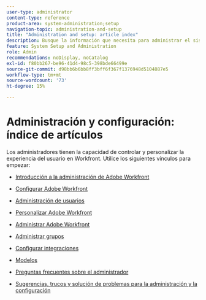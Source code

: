 ```yaml
---
user-type: administrator
content-type: reference
product-area: system-administration;setup
navigation-topic: administration-and-setup
title: "Administration and setup: article index"
description: Busque la información que necesita para administrar el sistema Workfront.
feature: System Setup and Administration
role: Admin
recommendations: noDisplay, noCatalog
exl-id: f80bb267-be96-41d4-98c5-398bde66499e
source-git-commit: d98bb6b6bb8ff3bff6f367f1376948d5104887e5
workflow-type: tm+mt
source-wordcount: '73'
ht-degree: 15%

---
```


# Administración y configuración: índice de artículos

<!-- Audited: 12/2023 -->

Los administradores tienen la capacidad de controlar y personalizar la experiencia del usuario en Workfront. Utilice los siguientes vínculos para empezar:

* [Introducción a la administración de Adobe Workfront](../administration-and-setup/get-started-wf-administration/get-started-with-wf-administration.md)
  <!--
  <li data-mc-conditions="QuicksilverOrClassic.Draft mode"><a href="../administration-and-setup/adobe-admin-console/wf-admin-in-admin-console.md" class="MCXref xref" xrefformat="{para}">Workfront administration in the Adobe Admin Console</a> </li>
  -->

* [Configurar Adobe Workfront](../administration-and-setup/set-up-workfront/set-up-workfront.md)
* [Administración de usuarios](../administration-and-setup/add-users/add-users.md)
* [Personalizar Adobe Workfront](../administration-and-setup/customize-workfront/customize-workfront.md)
* [Administrar Adobe Workfront](../administration-and-setup/manage-workfront/manage-workfront.md)
* [Administrar grupos](../administration-and-setup/manage-groups/manage-groups.md)
* [Configurar integraciones](../administration-and-setup/configure-integrations/workfront-integrations.md)
* [Modelos](../administration-and-setup/blueprints/blueprints.md)
* [Preguntas frecuentes sobre el administrador](../administration-and-setup/administrator-faqs/adminstrator-faqs.md)
* [Sugerencias, trucos y solución de problemas para la administración y la configuración](../administration-and-setup/tips-tricks-and-troubleshooting/ttt-admin-setup.md)
